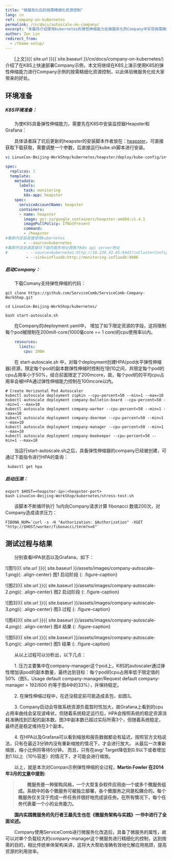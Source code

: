 ```yaml
---
title: "微服务化后的按需精细化资源控制"    
lang: cn    
ref: company-on-kubernetes    
permalink: /cn/docs/autoscale-on-company/   
excerpt: "本篇将介绍使用kubernetes的弹性伸缩能力在微服务化的Company中实现按需精细化资源控制的实践"   
author: Zen Lin   
redirect_from:   
  - /theme-setup/   
---
```


　　[上文]({{ site.url }}{{ site.baseurl }}/cn/docs/company-on-kubernetes/) 介绍了在K8S上快速部署Company示例，本文将继续在K8S上演示使用K8S的弹性伸缩能力进行Company示例的按需精细化资源控制，以此体验微服务化给大家带来的好处。

## 环境准备

##### K8S环境准备：

　　为使K8S具备弹性伸缩能力，需要先在K8S中安装监控器Heapster和Grafana：

　　具体读者踩了坑后更新的heapster的安装脚本作者放在：[heapster](https://github.com/zenlinTechnofreak/LinuxCon-Beijing-WorkShop/tree/autoscal/kubernetes/heapster/deploy)，可直接获取下载获取，需要调整一个参数，后直接运行kube.sh脚本进行安装。

```bash
vi LinuxCon-Beijing-WorkShop/kubernetes/heapster/deploy/kube-config/influxdb/heapster.yaml
```

```yaml
spec:
  replicas: 1
  template:
    metadata:
      labels:
        task: monitoring
        k8s-app: heapster
    spec:
      serviceAccountName: heapster
      containers:
      - name: heapster
        image: gcr.io/google_containers/heapster-amd64:v1.4.1
        imagePullPolicy: IfNotPresent
        command:
        - /heapster
#集群内安装直接使用kubernetes
        - --source=kubernetes
#集群外安装请直接将下面的服务地址替换为k8s api server地址
#        - --source=kubernetes:http://10.229.43.65:6443?inClusterConfig=false
         - --sink=influxdb:http://monitoring-influxdb:8086
```

##### 启动Company：
   
　　下载Comany支持弹性伸缩的代码：

```shell
git clone https://github.com/ServiceComb/ServiceComb-Company-WorkShop.git

cd LinuxCon-Beijing-WorkShop/kubernetes/

bash start-autoscale.sh 
```

　　在Company的deployment.yaml中， 增加了如下限定资源的字段，这将限制每个pod被限制在200mill-core(1000毫core == 1 core)的cpu使用率以内。

```yaml
    resources:
      limits:
        cpu: 200m
```
　　在 start-autoscale.sh 中，对每个deployment创建HPA(pod水平弹性伸缩器)资源，限定每个pod的副本数弹性伸缩时控制在1到10之间，并限定每个pod的cpu占用率小于50%，结合前面限定了200mcore，故，每个pod的的平均cpu占用率会被HPA通过弹性伸缩能力控制在100mcore以内。

```shell
# Create Horizontal Pod Autoscaler
kubectl autoscale deployment zipkin --cpu-percent=50 --min=1 --max=10
kubectl autoscale deployment company-bulletin-board --cpu-percent=50 --min=1 --max=10
kubectl autoscale deployment company-worker --cpu-percent=50 --min=1 --max=10
kubectl autoscale deployment company-doorman --cpu-percent=50 --min=1 --max=10
kubectl autoscale deployment company-manager --cpu-percent=50 --min=1 --max=10
kubectl autoscale deployment company-beekeeper --cpu-percent=50 --min=1 --max=10
```

　　当运行start-autoscale.sh之后，具备弹性伸缩器的company已经被创建，可通过下面指令进行HPA的查询：

```shell
 kubectl get hpa
```

##### 启动压测：

```shell
export $HOST=<heapster-ip>:<heapster-port>
bash LinuxCon-Beijing-WorkShop/kubernetes/stress-test.sh
```

　　该脚本不断循环执行 1s内向Company请求计算 fibonacci 数值200次，对Company造成请求压力：

```shell
FIBONA_NUM=`curl -s -H "Authorization: $Authorization" -XGET "http://$HOST/worker/fibonacci/term?n=6"`
```



## 测试过程与结果

　　分别查看HPA状态以及Grafana，如下：    

![图1]({{ site.url }}{{ site.baseurl }}/assets/images/company-autoscale-1.png){: .align-center}
图1 启动阶段
{: .figure-caption}
   
![图2]({{ site.url }}{{ site.baseurl }}/assets/images/company-autoscale-2.png){: .align-center}
图2 启动阶段
{: .figure-caption}
   
![图3]({{ site.url }}{{ site.baseurl }}/assets/images/company-autoscale-3.png){: .align-center}
图3 过程
{: .figure-caption}
     
![图4]({{ site.url }}{{ site.baseurl }}/assets/images/company-autoscale-4.png){: .align-center}
图4 结果
{: .figure-caption}
         
![图5]({{ site.url }}{{ site.baseurl }}/assets/images/company-autoscale-5.png){: .align-center}
图5 结果
{: .figure-caption}
       

　　从以上过程可以分析出，以下几点：

　　1. 压力主要集中在company-manager这个pod上，K8S的autoscaler通过弹性增加该pod的副本数量，最终达到目标：每个pod的cpu占用率低于限定值的50%（图5，Usage default company-manager/Request default company-manager = 192/600 约等于图4中的33%），并保持稳定。     
    
　　2. 在弹性伸缩过程中，在还没稳定前可能造成丢包，如图3。   
    
　　3. Company启动会导致系统资源负载暂时性加大，故Grafana上看到的cpu占用率曲线会呈现波峰状，但随着系统稳定运行后，HPA会按照系统的稳定资源消耗准确找到匹配的副本数。图3中副本数已超过实际所需3个，但随着系统稳定，最终还是稳定维持在3个副本。     
    
　　4. 在HPA以及Grafana可以看到缩放和报告数据都会有延迟，按照官方文档说法，只有在最近3分钟内没有重新缩放的情况下，才会进行放大。 从最后一次重新缩放，缩小比例将等待5分钟。 而且，只有在avg/ Target降低到0.9以下或者增加到1.1以上（10％容差）的情况下，才可能会进行缩放。    

　　以上，就是本次对Compan示例弹性伸缩的全过程，**Martin Fowler 在2014年3月的[文章](http://martinfowler.com/articles/microservices.html)中提到:**       
     
> 　　**微服务是一种架构风格，一个大型复杂软件应用由一个或多个微服务组成。系统中的各个微服务可被独立部署，各个微服务之间是松耦合的。每个微服务仅关注于完成一件任务并很好地完成该任务。在所有情况下，每个任务代表着一个小的业务能力。**     
    
　　**国内实践微服务的先行者王磊先生也在《微服务架构与实践》一书中进行了全面论述。**

　　Company使用ServiceComb进行微服务化改造后，具备了微服务的属性，故可以对单个负载较大的company-manager这个微服务进行精细化的控制，达到按需的目的，相比传统单体架构来讲，这将大大帮助准确有效地化解应用瓶颈，提高资源的利用效率。

